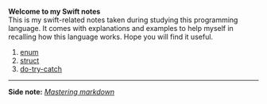 **Welcome to my Swift notes**  
This is my swift-related notes taken during studying this programming language. It comes with explanations and examples to help myself in recalling how this language works. Hope you will find it useful.  
1. [enum](https://siewmeng.github.io/swift/file01_enum.html)
2. [struct](https://siewmeng.github.io/swift/file02_struct.html)
3. [do-try-catch](https://siewmeng.github.io/swift/file03_do_try_catch.html)
  
  
  
  
  
  
---
**Side note:** *[Mastering markdown](https://guides.github.com/features/mastering-markdown/)*
